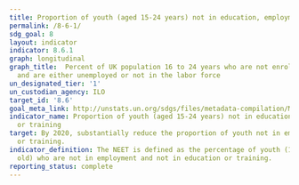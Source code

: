 ```yaml
---
title: Proportion of youth (aged 15-24 years) not in education, employment or training
permalink: /8-6-1/
sdg_goal: 8
layout: indicator
indicator: 8.6.1
graph: longitudinal
graph_title:  Percent of UK population 16 to 24 years who are not enrolled in school
  and are either unemployed or not in the labor force
un_designated_tier: '1'
un_custodian_agency: ILO
target_id: '8.6'
goal_meta_link: http://unstats.un.org/sdgs/files/metadata-compilation/Metadata-Goal-8.pdf
indicator_name: Proportion of youth (aged 15-24 years) not in education, employment
  or training
target: By 2020, substantially reduce the proportion of youth not in employment, education
  or training.
indicator_definition: The NEET is defined as the percentage of youth (15-24 years
  old) who are not in employment and not in education or training.
reporting_status: complete
---
```

